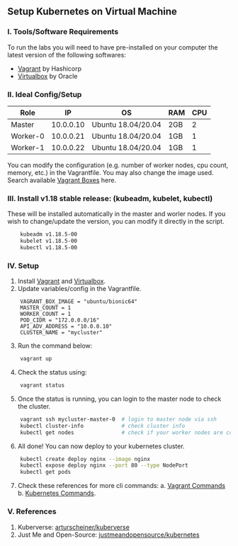 ## Setup Kubernetes on Virtual Machine

### I. Tools/Software Requirements
To run the labs you will need to have pre-installed on your computer the latest version of the following softwares:

- [Vagrant](www.vagrantup.com) by Hashicorp
- [Virtualbox](virtualbox.org) by Oracle

### II. Ideal Config/Setup
|Role|IP|OS|RAM|CPU|
|---|---|---|---|---|
|Master|10.0.0.10|Ubuntu 18.04/20.04|2GB|2|
|Worker-0|10.0.0.21|Ubuntu 18.04/20.04|1GB|1|
|Worker-1|10.0.0.22|Ubuntu 18.04/20.04|1GB|1|

You can modify the configuration (e.g. number of worker nodes, cpu count, memory, etc.) in the Vagrantfile. You may also change the image used. Search available [Vagrant Boxes](https://app.vagrantup.com/boxes/search) here.

### III. Install v1.18 stable release: (kubeadm, kubelet, kubectl)
These will be installed automatically in the master and worler nodes. If you wish to change/update the version, you can modify it directly in the script.

```bash
    kubeadm v1.18.5-00 
    kubelet v1.18.5-00 
    kubectl v1.18.5-00
```

### IV. Setup

1. Install [Vagrant](www.vagrantup.com) and [Virtualbox](virtualbox.org).
2. Update variables/config in the Vagrantfile.

```vagrant
    VAGRANT_BOX_IMAGE = "ubuntu/bionic64"
    MASTER_COUNT = 1
    WORKER_COUNT = 1
    POD_CIDR = "172.0.0.0/16"
    API_ADV_ADDRESS = "10.0.0.10"
    CLUSTER_NAME = "mycluster"
```

3. Run the command below:

```bash
    vagrant up 
```

4. Check the status using:

```bash
    vagrant status
```

5. Once the status is running, you can login to the master node to check the cluster.

```bash
    vagrant ssh mycluster-master-0  # login to master node via ssh
    kubectl cluster-info            # check cluster info
    kubectl get nodes               # check if your worker nodes are connected to the cluster
```

6. All done! You can now deploy to your kubernetes cluster.

```bash
    kubectl create deploy nginx --image nginx
    kubectl expose deploy nginx --port 80 --type NodePort
    kubectl get pods
```

7. Check these references for more cli commands: 
    a. [Vagrant Commands](https://www.vagrantup.com/docs/cli) 
    b. [Kubernetes Commands](https://kubernetes.io/docs/reference/kubectl/cheatsheet/).


### V. References
1. Kuberverse: [arturscheiner/kuberverse](https://github.com/arturscheiner/kuberverse)
1. Just Me and Open-Source: [justmeandopensource/kubernetes](https://github.com/justmeandopensource/kubernetes/blob/master/docs/install-cluster-ubuntu-20.md)
